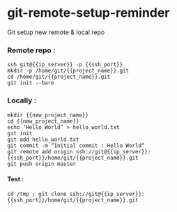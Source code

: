 # git-remote-setup-reminder
Git setup new remote &amp; local repo

### Remote repo :  
```
ssh git@{{ip_server}} -p {{ssh_port}}  
mkdir -p /home/git/{{project_name}}.git  
cd /home/git/{{project_name}}.git  
git init --bare  
```

### Locally :
```
mkdir {{new_project_name}}  
cd {{new_project_name}}  
echo ‘Hello World’ > hello_world.txt  
git init  
git add hello_world.txt  
git commit -m “Initial commit : Hello World“  
git remote add origin ssh://git@{{ip_server}}:{{ssh_port}}/home/git/{{project_name}}.git  
git push origin master  
```

#### Test :
```
cd /tmp ; git clone ssh://git@{{ip_server}}:{{ssh_port}}/home/git/{{project_name}}.git
``
